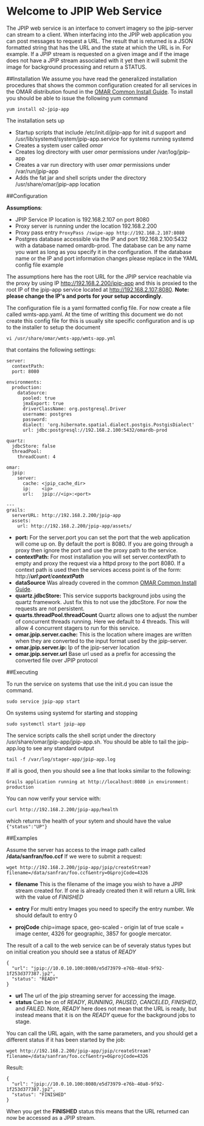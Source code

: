 # Welcome to JPIP Web Service

The JPIP web service is an interface to convert imagery so the jpip-server can stream to a client.  When interfacing into the JPIP web application you can post messages to request a URL. The result that is returned is a JSON formatted string that has the URL and the state at which the URL is in.  For example.  If a JPIP stream is requested on a given image and if the image does not have a JPIP stream associated with it yet then it will submit the image for background processing and return a STATUS.  

##Installation
We assume you have read the generalized installation procedures that shows the common configuration created for all services in the OMAR distribution found in the [OMAR Common Install Guide](common.md).  To install you should be able to issue the following yum command

```
yum install o2-jpip-app
```

The installation sets up

* Startup scripts that include /etc/init.d/jpip-app for init.d support and /usr/lib/systemd/system/jpip-app.service for systems running systemd
* Creates a system user called *omar*
* Creates log directory with user *omar* permissions under /var/log/jpip-app
* Creates a var run directory with user *omar* permissions under /var/run/jpip-app
* Adds the fat jar and shell scripts under the directory /usr/share/omar/jpip-app location

##Configuration

**Assumptions**:

* JPIP Service IP location is 192.168.2.107 on port 8080
* Proxy server is running under the location 192.168.2.200
* Proxy pass entry `ProxyPass /swipe-app http://192.168.2.107:8080`
* Postgres database accessible via the IP and port 192.168.2.100:5432 with a database named omardb-prod.  The database can be any name you want as long as you specify it in the configuration.  If the database name or the IP and port information changes please replace in the YAML config file example

The assumptions here has the root URL for the JPIP service reachable via the proxy by using IP http://192.168.2.200/jpip-app and this is proxied to the root IP of the jpip-app service located at http://192.168.2.107:8080. **Note: please change the IP's and ports for your setup accordingly**.

The configuration file is a yaml formatted config file.   For now create a file called wmts-app.yaml.  At the time of writting this document we do not create this config file for this is usually site specific configuration and is up to the installer to setup the document

```
vi /usr/share/omar/wmts-app/wmts-app.yml
```

 that contains the following settings:

```
server:
  contextPath:
  port: 8080

environments:
  production:
    dataSource:
      pooled: true
      jmxExport: true
      driverClassName: org.postgresql.Driver
      username: postgres
      password:
      dialect: 'org.hibernate.spatial.dialect.postgis.PostgisDialect'
      url: jdbc:postgresql://192.168.2.100:5432/omardb-prod

quartz:
  jdbcStore: false
  threadPool:
    threadCount: 4

omar:
  jpip:
    server:
      cache: <jpip_cache_dir>
      ip:    <ip>
      url:   jpip://<ip>:<port>

---
grails:
  serverURL: http://192.168.2.200/jpip-app
  assets:
    url: http://192.168.2.200/jpip-app/assets/
```

* **port:** For the server.port you can set the port that the web application will come up on.  By default the port is 8080.  If you are going through a proxy then ignore the port and use the proxy path to the service.
* **contextPath:** For most installation you will set server.contextPath to empty and proxy the request via a httpd proxy to the port 8080.  If a context path is used then the services access point is of the form: http://***url***:***port***/***contextPath***
* **dataSource** Was already covered in the common [OMAR Common Install Guide](common.md).
* **quartz.jdbcStore:** This service supports background jobs using the quartz framework.  Just fix this to not use the jdbcStore.   For now the requests are not persistent.
* **quarts.threadPool.threadCount** Quartz allows one to adjust the number of concurrent threads running.  Here we default to 4 threads.  This will allow 4 concurrent stagers to run for this service.
* **omar.jpip.server.cache:** This is the location where images are written when they are converted to the input format used by the jpip-server.
* **omar.jpip.server.ip:** Ip of the jpip-server location 
* **omar.jpip.server.url** Base url used as a prefix for accessing the converted file over JPIP protocol


##Executing

To run the service on systems that use the init.d you can issue the command.

```
sudo service jpip-app start
```

On systems using systemd for starting and stopping

```
sudo systemctl start jpip-app
```

The service scripts calls the shell script under the directory /usr/share/omar/jpip-app/jpip-app.sh.   You should be able to tail the jpip-app.log to see any standard output

```
tail -f /var/log/stager-app/jpip-app.log
```

If all is good, then you should see a line that looks similar to the following:

```
Grails application running at http://localhost:8080 in environment: production
```

You can now verify your service with:

`curl http://192.168.2.200/jpip-app/health`

which returns the health of your sytem and should have the value `{"status":"UP"}`


##Examples

Assume the server has access to the image path called  **/data/sanfran/foo.ccf** If we were to submit a request:

```
wget http://192.168.2.200/jpip-app/jpip/createStream?filename=/data/sanfran/foo.ccf&entry=0&projCode=4326

```

* **filename** This is the filename of the image you wish to have a JPIP stream created for. If one is already created then it will return a URL link with the value of *FINISHED*
* **entry** For multi entry Images you need to specify the entry number. We should default to entry 0

* **projCode** chip=image space, geo-scaled - origin lat of true scale = image center, 4326 for geographic, 3857 for google mercator.


The result of a call to the web service can be of severaly status types but on initial creation you should see a status of *READY*

```
{
  "url": "jpip://10.0.10.100:8080/e5d73979-e76b-40a8-9f92-1f253d377387.jp2",
  "status": "READY"
}
```
* **url** The url of the jpip streaming server for accessing the image.
* **status** Can be on of *READY*, *RUNNING*, *PAUSED*, *CANCELED*, *FINISHED*, and *FAILED*.  Note, *READY* here does not mean that the URL is ready, but instead means that it is on the *READY* queue for the background jobs to stage. 

You can call the URL again, with the same parameters, and you should get a different status if it has been started by the job:

```
wget http://192.168.2.200/jpip-app/jpip/createStream?filename=/data/sanfran/foo.ccf&entry=0&projCode=4326
```

Result:

```
{
  "url": "jpip://10.0.10.100:8080/e5d73979-e76b-40a8-9f92-1f253d377387.jp2",
  "status": "FINISHED"
}
```

When you get the **FINISHED** status this means that the URL returned can now be accessed as a JPIP stream.

